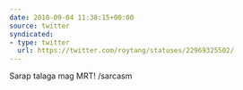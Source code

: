 ```yaml
---
date: 2010-09-04 11:38:15+00:00
source: twitter
syndicated:
- type: twitter
  url: https://twitter.com/roytang/statuses/22969325502/
---
```


Sarap talaga mag MRT! /sarcasm